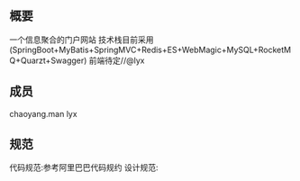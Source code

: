 ## 概要

一个信息聚合的门户网站
技术栈目前采用(SpringBoot+MyBatis+SpringMVC+Redis+ES+WebMagic+MySQL+RocketMQ+Quarzt+Swagger)
前端待定//@lyx

## 成员
chaoyang.man lyx

## 规范
代码规范:参考阿里巴巴代码规约
设计规范:

